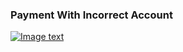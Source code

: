 ### Payment With Incorrect Account

[![Image text]({{site.baseurl}}/assets/img/payment_account_error.png)](authentiss://authentiss.com/qrinfo?qrstring=TlEyMQpOYW5vdGVxIChQVFkpIEx0ZC4Kd3d3Lm5hbm90ZXEuY29tCk5hbm90ZXEKTmVkYmFuawoxMjM0NTYKQ2hlcXVlCjk4NzY1NDMyMDAKMEJDREZHOQoxCjExMjMKNTAwLjAwCnd3dy5ncmVlbmJhbmsuY29tCnNzSnE4cTcrRjVKbXJrZVMyVGVVUGV2c2loazBRbWQ2SktaTnIzbnlLZ1FEQmRYQWI0b3ZKTnhhdTVtZVRWbGR2VjRDenIzQWx2eEN4bms3cjM5aEt1WT0=)